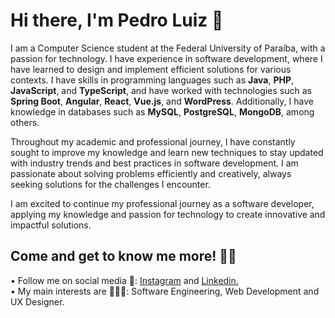 # Hi there, I'm Pedro Luiz :wave:

<a href="https://github.com/edroluiz"></a>
<!-- <br><img height="150em" src="https://github-readme-stats.vercel.app/api?username=edroluiz&show_icons=true&theme=midnight-purple&include_all_commits=true&count_private=true">
<img height="150em" src="https://github-readme-stats.vercel.app/api/top-langs/?username=edroluiz&layout=compact&langs_count=7&theme=midnight-purple"></a><br> -->

I am a Computer Science student at the Federal University of Paraíba, with a passion for technology. I have experience in software development, where I have learned to design and implement efficient solutions for various contexts. I have skills in programming languages such as **Java**, **PHP**, **JavaScript**, and **TypeScript**, and have worked with technologies such as **Spring Boot**, **Angular**, **React**, **Vue.js**, and **WordPress**. Additionally, I have knowledge in databases such as **MySQL**, **PostgreSQL**, **MongoDB**, among others.

Throughout my academic and professional journey, I have constantly sought to improve my knowledge and learn new techniques to stay updated with industry trends and best practices in software development. I am passionate about solving problems efficiently and creatively, always seeking solutions for the challenges I encounter.

I am excited to continue my professional journey as a software developer, applying my knowledge and passion for technology to create innovative and impactful solutions.

## Come and get to know me more! 👨‍💻<!--<img align="right" height="120em" href="https://github.com/edroluiz/" src="https://i.picasion.com/pic91/9605c4dacfeebd5cd7a42bdbf3300161.gif"></a>-->
• Follow me on social media 🏃: <a href="https://instagram.com/edroluiz">Instagram</a> and <a href="https://www.linkedin.com/in/pedro-luiz-b9488b203/">Linkedin.</a><br>
• My main interests are 👨🏻‍💻: Software Engineering, Web Development and UX Designer.<br>
